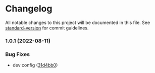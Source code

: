 # Changelog

All notable changes to this project will be documented in this file. See [standard-version](https://github.com/conventional-changelog/standard-version) for commit guidelines.

### 1.0.1 (2022-08-11)


### Bug Fixes

* dev config ([31d4bb0](https://github.com/alansferreira/oggram/commit/31d4bb0098adc9e161885e80ef7db898f46ef59d))
